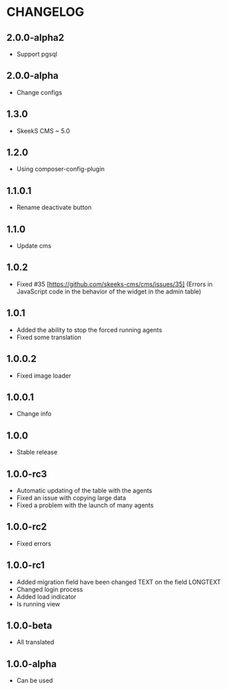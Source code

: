 CHANGELOG
==============

2.0.0-alpha2
-----------------
 * Support pgsql
 
2.0.0-alpha
-----------------
 * Change configs
 
1.3.0
-----------------
 * SkeekS CMS ~ 5.0
 
1.2.0
-----------------
 * Using composer-config-plugin
 
1.1.0.1
-----------------
  * Rename deactivate button
  
  
1.1.0
-----------------
  * Update cms

1.0.2
-----------------
  * Fixed #35 [https://github.com/skeeks-cms/cms/issues/35] (Errors in JavaScript code in the behavior of the widget in the admin table)

1.0.1
-----------------
  * Added the ability to stop the forced running agents
  * Fixed some translation

1.0.0.2
-----------------
  * Fixed image loader

1.0.0.1
-----------------
  * Change info

1.0.0
-----------------
  * Stable release
  
1.0.0-rc3
-----------------
  * Automatic updating of the table with the agents
  * Fixed an issue with copying large data
  * Fixed a problem with the launch of many agents

1.0.0-rc2
-----------------
  * Fixed errors

1.0.0-rc1
-----------------
  * Added migration field have been changed TEXT on the field LONGTEXT
  * Changed login process
  * Added load indicator
  * Is running view

1.0.0-beta
-----------------
  * All translated

1.0.0-alpha
-----------------
  * Can be used
